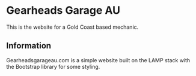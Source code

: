 # Gearheads Garage AU
This is the website for a Gold Coast based mechanic.

## Information
Gearheadsgarageau.com is a simple website built on the LAMP stack with the Bootstrap library for some styling.